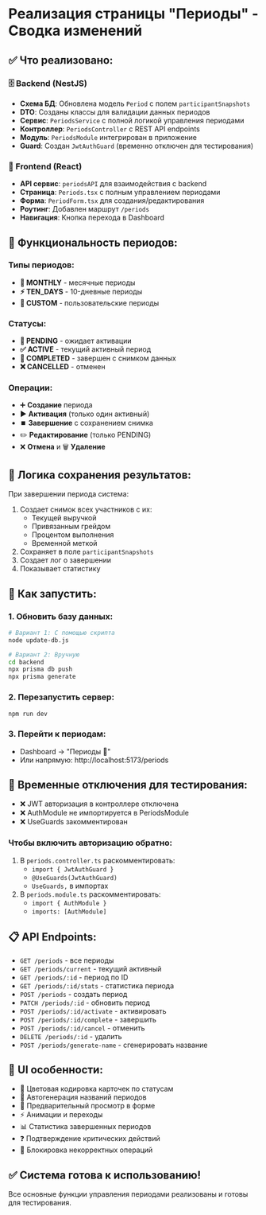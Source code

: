# Реализация страницы "Периоды" - Сводка изменений

## ✅ Что реализовано:

### 🗄️ Backend (NestJS)
- **Схема БД**: Обновлена модель `Period` с полем `participantSnapshots`
- **DTO**: Созданы классы для валидации данных периодов
- **Сервис**: `PeriodsService` с полной логикой управления периодами
- **Контроллер**: `PeriodsController` с REST API endpoints
- **Модуль**: `PeriodsModule` интегрирован в приложение
- **Guard**: Создан `JwtAuthGuard` (временно отключен для тестирования)

### 📱 Frontend (React)
- **API сервис**: `periodsAPI` для взаимодействия с backend
- **Страница**: `Periods.tsx` с полным управлением периодами
- **Форма**: `PeriodForm.tsx` для создания/редактирования
- **Роутинг**: Добавлен маршрут `/periods`
- **Навигация**: Кнопка перехода в Dashboard

## 🎯 Функциональность периодов:

### Типы периодов:
- **📅 MONTHLY** - месячные периоды
- **⚡ TEN_DAYS** - 10-дневные периоды  
- **🔧 CUSTOM** - пользовательские периоды

### Статусы:
- **🔄 PENDING** - ожидает активации
- **✅ ACTIVE** - текущий активный период
- **🏁 COMPLETED** - завершен с снимком данных
- **❌ CANCELLED** - отменен

### Операции:
- ➕ **Создание** периода
- ▶️ **Активация** (только один активный)
- ⏹️ **Завершение** с сохранением снимка
- ✏️ **Редактирование** (только PENDING)
- ❌ **Отмена** и 🗑️ **Удаление**

## 💾 Логика сохранения результатов:

При завершении периода система:
1. Создает снимок всех участников с их:
   - Текущей выручкой
   - Привязанным грейдом
   - Процентом выполнения
   - Временной меткой
2. Сохраняет в поле `participantSnapshots`
3. Создает лог о завершении
4. Показывает статистику

## 🚀 Как запустить:

### 1. Обновить базу данных:
```bash
# Вариант 1: С помощью скрипта
node update-db.js

# Вариант 2: Вручную
cd backend
npx prisma db push
npx prisma generate
```

### 2. Перезапустить сервер:
```bash
npm run dev
```

### 3. Перейти к периодам:
- Dashboard → "Периоды 📅"
- Или напрямую: http://localhost:5173/periods

## 🐛 Временные отключения для тестирования:

- ❌ JWT авторизация в контроллере отключена
- ❌ AuthModule не импортируется в PeriodsModule  
- ❌ UseGuards закомментирован

### Чтобы включить авторизацию обратно:
1. В `periods.controller.ts` раскомментировать:
   - `import { JwtAuthGuard }`
   - `@UseGuards(JwtAuthGuard)`
   - `UseGuards,` в импортах
2. В `periods.module.ts` раскомментировать:
   - `import { AuthModule }`
   - `imports: [AuthModule]`

## 📋 API Endpoints:

- `GET /periods` - все периоды
- `GET /periods/current` - текущий активный
- `GET /periods/:id` - период по ID
- `GET /periods/:id/stats` - статистика периода
- `POST /periods` - создать период
- `PATCH /periods/:id` - обновить период
- `POST /periods/:id/activate` - активировать
- `POST /periods/:id/complete` - завершить
- `POST /periods/:id/cancel` - отменить
- `DELETE /periods/:id` - удалить
- `POST /periods/generate-name` - сгенерировать название

## 🎨 UI особенности:

- 🎨 Цветовая кодировка карточек по статусам
- 🤖 Автогенерация названий периодов
- 👀 Предварительный просмотр в форме
- ⚡ Анимации и переходы
- 📊 Статистика завершенных периодов
- ❓ Подтверждение критических действий
- 🚫 Блокировка некорректных операций

## ✅ Система готова к использованию!

Все основные функции управления периодами реализованы и готовы для тестирования.